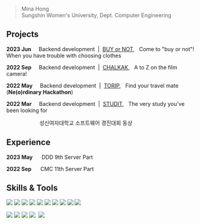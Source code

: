 
  <!-- <img src="https://capsule-render.vercel.app/api?type=soft&color=F4D37A&fontColor=FFFFFF&height=110&section=header&text=Miina&fontSize=100&animation=fadeIn" /> <br>
  -->

> Mina Hong <br>
> Sungshin Women's University, Dept. Computer Engineering


## Projects

**2023 Jun**&nbsp;&nbsp;&nbsp;&nbsp;&nbsp;Backend development &nbsp;|&nbsp; [BUY or NOT](https://github.com/DDD-Community/DDD-9-Android3-Server),&nbsp;&nbsp; Come to "buy or not"! When you have trouble with choosing clothes

**2022 Sep**&nbsp;&nbsp;&nbsp;&nbsp;&nbsp;Backend development &nbsp;|&nbsp; [CHALKAK](https://github.com/Feelim/feelim-server),&nbsp;&nbsp; A to Z on the film camera!

**2022 May**&nbsp;&nbsp;&nbsp;&nbsp;&nbsp;Backend development &nbsp;|&nbsp; [TORIP](https://github.com/MakeUs-IMAC/IMAC-Server),&nbsp;&nbsp; Find your travel mate (**Ne(o)rdinary Hackathon**)

**2022 Mar**&nbsp;&nbsp;&nbsp;&nbsp;&nbsp;Backend development &nbsp;|&nbsp; [STUDIT](https://github.com/Feelim/feelim-server),&nbsp;&nbsp; The very study you've been looking for

&nbsp;&nbsp;&nbsp;&nbsp;&nbsp;&nbsp;&nbsp;&nbsp;&nbsp;&nbsp;&nbsp;&nbsp;&nbsp;&nbsp;&nbsp;&nbsp;&nbsp;&nbsp;&nbsp;&nbsp;&nbsp;&nbsp;성신여자대학교 소프트웨어 경진대회 동상



## Experience

**2023 May**&nbsp;&nbsp;&nbsp;&nbsp;&nbsp; DDD 9th Server Part

**2022 Sep**&nbsp;&nbsp;&nbsp;&nbsp;&nbsp; CMC 11th Server Part



## Skills & Tools

  <img src="https://img.shields.io/badge/Java-A9BCF5?style=flat&logo=OpenJDK&logoColor=white"/></a>
  <img src="https://img.shields.io/badge/C++-A9BCF5?style=flat-square&logo=Cplusplus&logoColor=white"/></a>
  <img src="https://img.shields.io/badge/PHP-A9BCF5?style=flat&logo=PHP&logoColor=white"/></a>
  <img src="https://img.shields.io/badge/SpringBoot-A9BCF5?style=flat&logo=SpringBoot&logoColor=white"/></a>
  <img src="https://img.shields.io/badge/MySQL-A9BCF5?style=flat&logo=MySQL&logoColor=white"/></a>
  <img src="https://img.shields.io/badge/AWS-A9BCF5?style=flat&logo=AmazonAWS&logoColor=white"/></a>
  <img src="https://img.shields.io/badge/GCP-A9BCF5?style=flat&logo=GoogleCloud&logoColor=white"/></a>
  <img src="https://img.shields.io/badge/Docker-A9BCF5?style=flat&logo=Docker&logoColor=white"/></a>
  <img src="https://img.shields.io/badge/Jenkins-A9BCF5?style=flat&logo=Jenkins&logoColor=white"/></a>
  <img src="https://img.shields.io/badge/Github Actions-A9BCF5?style=flat&logo=GithubActions&logoColor=white"/></a>


  <img src="https://img.shields.io/badge/Jira-F5ECCE?style=flat-square&logo=Jira&logoColor=white"/></a>
  <img src="https://img.shields.io/badge/Notion-F5ECCE?style=flat&logo=Notion&logoColor=white"/></a>
  <img src="https://img.shields.io/badge/Discord-F5ECCE?style=flat&logo=DiscordlogoColor=white"/></a>
  <img src="https://img.shields.io/badge/Figma-F5ECCE?style=flat-square&logo=figma&logoColor=black"/>&nbsp;
  <img src="https://img.shields.io/badge/Slack-F5ECCE?style=flat-square&logo=slack&logoColor=black"/>&nbsp;

